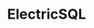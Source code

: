 ---
git: https://github.com/electric-sql/electric
linkedin: https://linkedin.com/company/electric-sql
logohandle: electric-sql
sort: electric-sql
title: ElectricSQL
twitter: https://x.com/ElectricSQL
website: https://electric-sql.com/
---